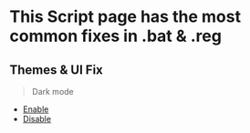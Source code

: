 # This Script page has the most common fixes in .bat  & .reg
## Themes & UI Fix
> Dark mode
- [Enable](https://github.com/WindowsTools2077/WPC-Useful-Box/blob/main/Scripts/data/Files/Dark%20mode%20ON.reg)
- [Disable](https://github.com/WindowsTools2077/WPC-Useful-Box/blob/main/Scripts/data/Files/Dark%20mode%20OFF.reg)
